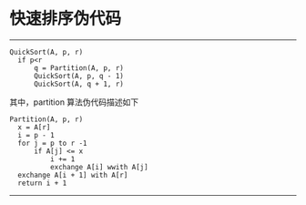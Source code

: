 # 快速排序伪代码 #

---

```
QuickSort(A, p, r)
  if p<r
      q = Partition(A, p, r)
      QuickSort(A, p, q - 1)
      QuickSort(A, q + 1, r)
```

其中，partition 算法伪代码描述如下
```
Partition(A, p, r)
  x = A[r]
  i = p - 1
  for j = p to r -1
      if A[j] <= x
          i += 1
          exchange A[i] wwith A[j]
  exchange A[i + 1] with A[r]
  return i + 1
```

---